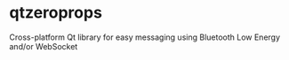 # qtzeroprops
Cross-platform Qt library for easy messaging using Bluetooth Low Energy and/or WebSocket
